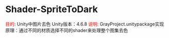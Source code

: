 # Shader-SpriteToDark
<a style="color:red">目的</a>:
Unity中图片去色
Unity版本：4.6.8
<a style="color:red">说明:</a>
GrayProject.unitypackage实现原理：通过不同的材质选择不同的shader来处理整个图集去色
